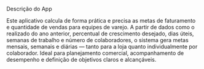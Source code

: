Descrição do App

Este aplicativo calcula de forma prática e precisa as metas de faturamento e quantidade de vendas para equipes de varejo. A partir de dados como o realizado do ano anterior, percentual de crescimento desejado, dias úteis, semanas de trabalho e número de colaboradores, o sistema gera metas mensais, semanais e diárias — tanto para a loja quanto individualmente por colaborador.
Ideal para planejamento comercial, acompanhamento de desempenho e definição de objetivos claros e alcançáveis.
